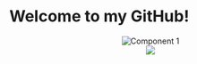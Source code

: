 # Welcome to my GitHub!

<div align="center">
  <img src="https://github.com/user-attachments/assets/502da61a-4cd9-47c7-bdda-48066d9600d6" alt="Component 1">
</div>


<div align="center">
<img src="https://github-readme-stats.vercel.app/api?username=Swino4ka&show_icons=true&theme=radical"></img>
</div>
